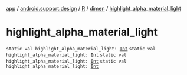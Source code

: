 [app](../../../index.md) / [android.support.design](../../index.md) / [R](../index.md) / [dimen](index.md) / [highlight_alpha_material_light](.)

# highlight_alpha_material_light

`static val highlight_alpha_material_light: `[`Int`](https://kotlinlang.org/api/latest/jvm/stdlib/kotlin/-int/index.html)
`static val highlight_alpha_material_light: `[`Int`](https://kotlinlang.org/api/latest/jvm/stdlib/kotlin/-int/index.html)
`static val highlight_alpha_material_light: `[`Int`](https://kotlinlang.org/api/latest/jvm/stdlib/kotlin/-int/index.html)
`static val highlight_alpha_material_light: `[`Int`](https://kotlinlang.org/api/latest/jvm/stdlib/kotlin/-int/index.html)